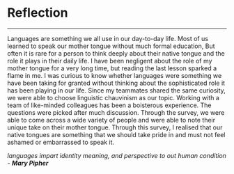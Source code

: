 <h1>Reflection</h1>
<hr>
Languages are something we all use in our day-to-day life. Most of us learned to speak our mother tongue without much formal education, But often it is rare for a person to think deeply about their native tongue and the role it plays in their daily life. I have been negligent about the role of my mother tongue for a very long time, but reading the last lesson sparked a flame in me. I was curious to know whether languages were something we have been taking for granted without thinking about the sophisticated role it has been playing in our life. Since my teammates shared the same curiosity, we were able to choose linguistic chauvinism as our topic. Working with a team of like-minded colleagues has been a boisterous experience. The questions were picked after much discussion. Through the survey, we were able to come across a wide variety of people and were able to note their unique take on their mother tongue. Through this survey, I realised that our native tongues are something that we should take pride in and must not feel ashamed or embarrassed to speak it.

<i>languages impart identity meaning, and perspective to out human condition - <b>Mary Pipher</b></i>
